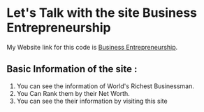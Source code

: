 # Let's Talk with the site Business Entrepreneurship

My Website link for this code is [Business Entrepreneurship](https://businessentrepreneurship.netlify.app/).

## Basic Information of the site :

1. You can see the information of World's Richest Businessman.
2. You Can Rank them by their Net Worth.
3. You can see the their information by visiting this site
